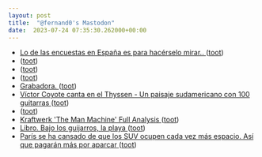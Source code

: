 ```yaml
---
layout: post
title:  "@fernand0's Mastodon"
date:  2023-07-24 07:35:30.262000+00:00
---
```

*  [Lo de las encuestas en España es para hacérselo mirar.. ](https://mastodon.social/@fernand0/110767907160778192) ([toot](https://mastodon.social/@fernand0/110767907160778192))
*  [ ](https://mastodon.social/users/fernand0/statuses/110765445251620854/activity) ([toot](https://mastodon.social/users/fernand0/statuses/110765445251620854/activity))
*  [ ](https://mstdn.social/@cleopatro) ([toot](https://mastodon.social/@fernand0/110765444752597581))
*  [ ](https://mastodon.social/@rb3n) ([toot](https://mastodon.social/@fernand0/110764686847762593))
*  [Grabadora. ](https://avecesunafoto.wordpress.com/2023/07/23/grabadora) ([toot](https://mastodon.social/@fernand0/110764625080333014))
*  [Víctor Coyote canta en el Thyssen - Un paisaje sudamericano con 100 guitarras ](https://www.youtube.com/watch?v=whdLj0m5jEA&amp%3Bfeature=youtu.b) ([toot](https://mastodon.social/@fernand0/110764506756164965))
*  [ ](https://mastodon.social/@rb3n) ([toot](https://mastodon.social/@fernand0/110764416201370281))
*  [Kraftwerk 'The Man Machine' Full Analysis ](https://www.youtube.com/watch?v=9spBqoc43yI&amp%3Bfeature=youtu.b) ([toot](https://mastodon.social/@fernand0/110764370265326739))
*  [Libro. Bajo los guijarros, la playa ](https://fotografiasenmovimiento.wordpress.com/2023/07/23/libro-bajo-los-guijarros-la-playa) ([toot](https://mastodon.social/@fernand0/110764196844210168))
*  [París se ha cansado de que los SUV ocupen cada vez más espacio. Así que pagarán más por aparcar ](https://www.xataka.com/movilidad/paris-se-ha-cansado-que-suv-ocupen-cada-vez-espacio-asi-que-pagaran-aparca) ([toot](https://mastodon.social/@fernand0/110764193826027537))
